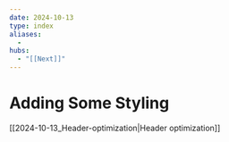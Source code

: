 ```yaml
---
date: 2024-10-13
type: index
aliases:
  -
hubs:
  - "[[Next]]"
---
```


# Adding Some Styling

[[2024-10-13_Header-optimization|Header optimization]]

